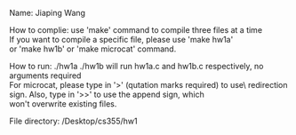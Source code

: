 Name: Jiaping Wang

How to complie: use 'make' command to compile three files at a time \
		If you want to compile a specific file, please use 'make hw1a' \
		or 'make hw1b' or 'make microcat' command.

How to run: ./hw1a  ./hw1b will run hw1a.c and hw1b.c respectively, no \
		arguments required \
	    For microcat, please type in '>' (qutation marks required) to use\		    redirection sign. Also, type in '>>' to use the append sign, which \
	    won't overwrite existing files.

File directory: /Desktop/cs355/hw1
